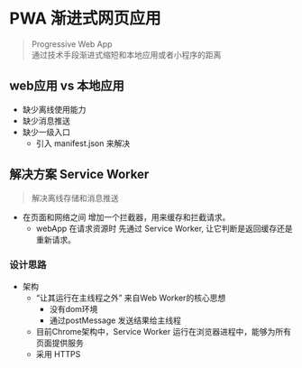 # PWA 渐进式网页应用
> Progressive Web App \
> 通过技术手段渐进式缩短和本地应用或者小程序的距离

## web应用 vs 本地应用

- 缺少离线使用能力
- 缺少消息推送
- 缺少一级入口
  - 引入 manifest.json 来解决

## 解决方案 Service Worker
> 解决离线存储和消息推送

- 在页面和网络之间 增加一个拦截器，用来缓存和拦截请求。
  - webApp 在请求资源时 先通过 Service Worker, 让它判断是返回缓存还是重新请求。

### 设计思路

- 架构
  - “让其运行在主线程之外” 来自Web Worker的核心思想
    - 没有dom环境
    - 通过postMessage 发送结果给主线程
  - 目前Chrome架构中，Service Worker 运行在浏览器进程中，能够为所有页面提供服务
  - 采用 HTTPS
